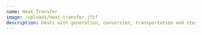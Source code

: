 ```yaml
---
name: Heat Transfer
image: /uploads/heat-transfer.jfif
description: Deals with generation, conversion, transportation and storage of Thermal Energy
---
```

